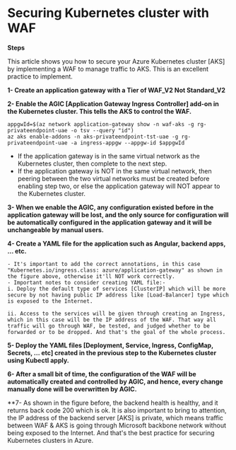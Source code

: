 # Securing Kubernetes cluster with WAF

**Steps**

This article shows you how to secure your Azure Kubernetes cluster [AKS] by implementing a WAF to manage traffic to AKS. This is an excellent practice to implement.

**1- Create an application gateway with a Tier of WAF_V2 Not Standard_V2**
	
	
	
**2- Enable the AGIC [Application Gateway Ingress Controller] add-on in the Kubernetes cluster. This tells the AKS to control the WAF.**
	
	appgwId=$(az network application-gateway show -n waf-aks -g rg-privateendpoint-uae -o tsv --query "id") 
	az aks enable-addons -n aks-privateendpoint-tst-uae -g rg-privateendpoint-uae -a ingress-appgw --appgw-id $appgwId

- If the application gateway is in the same virtual network as the Kubernetes cluster, then complete to the next step.
- If the application gateway is NOT in the same virtual network, then peering between the two virtual networks must be created before enabling step two, or else the application gateway will NOT appear to the Kubernetes cluster.


**3- When we enable the AGIC, any configuration existed before in the application gateway will be lost, and the only source for configuration will be automatically configured in the application gateway and it will be unchangeable by manual users.**
	

**4- Create a YAML file for the application such as Angular, backend apps, … etc.**
	
	
	
	- It's important to add the correct annotations, in this case "Kubernetes.io/ingress.class: azure/application-gateway" as shown in the figure above, otherwise it'll NOT work correctly.
	- Important notes to consider creating YAML file:-
	i. Deploy the default type of services [ClusterIP] which will be more secure by not having public IP address like [Load-Balancer] type which is exposed to the Internet.

	ii. Access to the services will be given through creating an Ingress, which in this case will be the IP address of the WAF. That way all traffic will go through WAF, be tested, and judged whether to be forwarded or to be dropped. And that's the goal of the whole process.
	
**5- Deploy the YAML files [Deployment, Service, Ingress, ConfigMap, Secrets, … etc] created in the previous step to the Kubernetes cluster using Kubectl apply.**


**6- After a small bit of time, the configuration of the WAF will be automatically created and controlled by AGIC, and hence, every change manually done will be overwritten by AGIC.**
	
	
**7- As shown in the figure before, the backend health is healthy, and it returns back code 200 which is ok. It is also important to bring to attention, the IP address of the backend server [AKS] is private, which means traffic between WAF & AKS is going through Microsoft backbone network without being exposed to the Internet. And that's the best practice for securing Kubernetes clusters in Azure.


